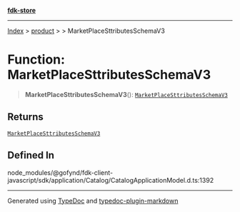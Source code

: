[**fdk-store**](../../../README.md)
***

[Index](../../../API.md) > [product](../../README.md) > [<internal>](../README.md) > MarketPlaceSttributesSchemaV3

# Function: MarketPlaceSttributesSchemaV3

> **MarketPlaceSttributesSchemaV3**(): [`MarketPlaceSttributesSchemaV3`](../type-aliases/type-alias.MarketPlaceSttributesSchemaV3.md)

## Returns

[`MarketPlaceSttributesSchemaV3`](../type-aliases/type-alias.MarketPlaceSttributesSchemaV3.md)

## Defined In

node\_modules/@gofynd/fdk-client-javascript/sdk/application/Catalog/CatalogApplicationModel.d.ts:1392

***
Generated using [TypeDoc](https://typedoc.org/) and [typedoc-plugin-markdown](https://www.npmjs.com/package/typedoc-plugin-markdown)
